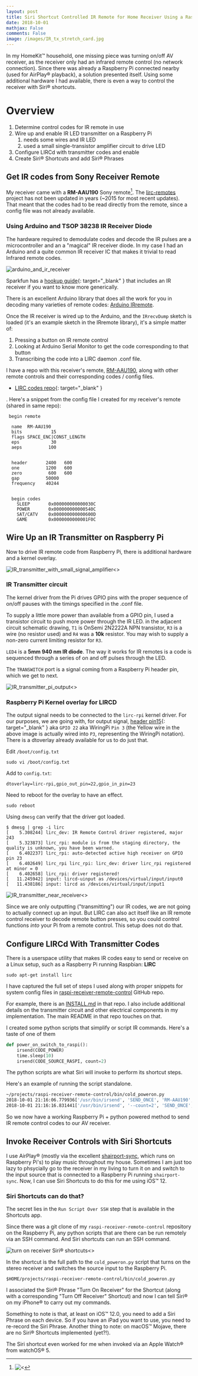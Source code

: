 ```yaml
---
layout: post
title: Siri Shortcut Controlled IR Remote for Home Receiver Using a Raspberry Pi
date: 2018-10-01
mathjax: False
comments: False
image: /images/IR_tx_stretch_card.jpg
---
```


In my HomeKit™ household, one missing piece was turning on/off AV receiver, as the receiver only had an infrared remote control (no network connection). Since there was already a Raspberry Pi connected nearby (used for AirPlay® playback), a solution presented itself. Using some additional hardware I had available, there is even a way to control the receiver with Siri® shortcuts.




# Overview

  1. Determine control codes for IR remote in use
  2. Wire up and enable IR LED transmitter on a Raspberry Pi
     1. needs some wires and IR LED
     2. used a small single-transistor amplifier circuit to drive LED
  3. Configure LIRCd with transmitter codes and enable
  4. Create Siri® Shortcuts and add Siri® Phrases

## Get IR codes from Sony Receiver Remote

My receiver came with a **RM-AAU190** Sony remote[^1]. The [lirc-remotes](https://sourceforge.net/p/lirc-remotes/code/ci/master/tree/remotes/sony/) project has not been updated in years (~2015 for most recent updates). That meant that the codes had to be read directly from the remote, since a config file was not already available.

### Using Arduino and TSOP 38238 IR Receiver Diode

The hardware required to demodulate codes and decode the IR pulses are a microcontroller and an a "magical" IR receiver diode. In my case I had an Arduino and a quite common IR receiver IC that makes it trivial to read Infrared remote codes.

![arduino_and_ir_receiver](/images/IR_rx_tsop38238.jpeg)

Sparkfun has a [hookup guide](https://learn.sparkfun.com/tutorials/ir-control-kit-hookup-guide){: target="_blank" } that includes an IR receiver if you want to know more generically.

There is an excellent Arduino library that does all the work for you in decoding many varieties of remote codes: [Arduino IRremote](https://github.com/z3t0/Arduino-IRremote).

Once the IR receiver is wired up to the Arduino, and the `IRrecvDump` sketch is loaded (it's an example sketch in the IRremote library), it's a simple matter of:
1. Pressing a button on IR remote control
2. Looking at Arduino Serial Monitor to get the code corresponding to that button
3. Transcribing the code into a LIRC daemon .conf file.

I have a repo with this receiver's remote, [RM-AAU190](https://github.com/idcrook/homespun_lirc_codes/blob/master/remotes/sony/RM-AAU190.md), along with other remote controls and their corresponding codes / config files.

 - [LIRC codes repo](https://github.com/idcrook/homespun_lirc_codes){: target="_blank" }

. Here's a snippet from the config file I created for my receiver's remote (shared in same repo):

```
 begin remote

  name  RM-AAU190
  bits           15
  flags SPACE_ENC|CONST_LENGTH
  eps            30
  aeps          100


  header       2400   600
  one          1200   600
  zero          600   600
  gap          50000
  frequency    40244


  begin codes
    SLEEP       0x000000000000030C
    POWER       0x000000000000540C
    SAT/CATV    0x000000000000600D
    GAME        0x0000000000001F0C
 ```


## Wire Up an IR Transmitter on Raspberry Pi

Now to drive IR remote code from Raspberry Pi, there is additional hardware and a kernel overlay.

![IR_transmitter_with_small_signal_amplifier<>](/images/IR_tx_npn_IR_LED.png)

### IR Transmitter circuit

The kernel driver from the Pi drives GPIO pins with the proper sequence of on/off pauses with the timings specified in the .conf file.

To supply a little more power than available from a GPIO pin, I used a transistor circuit to push more power through the IR LED. in the adjacent circuit schematic drawing, `T1` is OnSemi 2N2222A NPN transistor, `R3` is a wire (no resistor used) and `R4` was a **10k** resistor. You may wish to supply a non-zero current limiting resistor for `R3`.

`LED4` is a **5mm 940 nm IR diode**. The way it works for IR remotes is a code is sequenced through a series of on and off pulses through the LED.

The `TRANSWITCH` port is a signal coming from a Raspberry Pi header pin, which we get to next.

![IR_transmitter_pi_output<>](/images/IR_tx_pi_header.jpg)

### Raspberry Pi Kernel overlay for LIRCD

The output signal needs to be connected to the `lirc-rpi` kernel driver. For our purposes, we are going with, for output signal,
[header pin15](https://pinout.xyz/pinout/pin15_gpio22){: target="_blank" } aka `GPIO 22` aka WiringPi `Pin 3` (the Yellow wire in the above image is actually wired into `P3`, representing the WiringPi notation).  There is a dtoverlay already available for us to do just that.

Edit `/boot/config.txt`

```
sudo vi /boot/config.txt
```

Add to `config.txt`:

```
dtoverlay=lirc-rpi,gpio_out_pin=22,gpio_in_pin=23
```

Need to reboot for the overlay to have an effect.
```
sudo reboot
```

Using `dmesg` can verify that the driver got loaded.

```
$ dmesg | grep -i lirc
[    5.308244] lirc_dev: IR Remote Control driver registered, major 243
[    5.323873] lirc_rpi: module is from the staging directory, the quality is unknown, you have been warned.
[    6.402237] lirc_rpi: auto-detected active high receiver on GPIO pin 23
[    6.402649] lirc_rpi lirc_rpi: lirc_dev: driver lirc_rpi registered at minor = 0
[    6.402658] lirc_rpi: driver registered!
[   11.245942] input: lircd-uinput as /devices/virtual/input/input0
[   11.438186] input: lircd as /devices/virtual/input/input1
```


![IR_transmitter_near_receiver<>](/images/IR_tx_taped_up.jpg)

Since we are only outputting ("transmitting") our IR codes, we are not going to actually connect up an input.  But LIRC can also act itself like an IR remote control receiver to decode remote button presses, so you could control functions _into_ your Pi from a remote control. This setup does not do that.

## Configure LIRCd With Transmitter Codes

There is a userspace utility that makes IR codes easy to send or receive on a Linux setup, such as a Raspberry Pi running Raspbian: **LIRC**

```
sudo apt-get install lirc
```

I have captured the full set of steps I used along with proper snippets for system config files in [raspi-receiver-remote-control](https://github.com/idcrook/raspi-receiver-remote-control) GitHub repo.

For example, there is an [INSTALL.md](https://github.com/idcrook/raspi-receiver-remote-control/blob/master/doc/INSTALL.md) in that repo. I also include additional details on the transmitter circuit and other electrical components in my implementation. The main README in that repo touches on that.

I created some python scripts that simplify or script IR commands. Here's a taste of one of them

```python
def power_on_switch_to_raspi():
    irsend(CODE_POWER)
    time.sleep(10)
    irsend(CODE_SOURCE_RASPI, count=2)
```

The python scripts are what Siri will invoke to perform its shortcut steps.

Here's an example of running the script standalone.

```bash
~/projects/raspi-receiver-remote-control/bin/cold_poweron.py
2018-10-01 21:16:06.779936['/usr/bin/irsend', 'SEND_ONCE', 'RM-AAU190', 'POWER']
2018-10-01 21:16:16.831441['/usr/bin/irsend', '--count=2', 'SEND_ONCE', 'RM-AAU190', 'SA-CD/CD']
```

So we now have a working Raspberry Pi + python powered method to send IR remote control codes to our AV receiver.

## Invoke Receiver Controls with Siri Shortcuts

I use AirPlay® (mostly via the excellent [shairport-sync](https://github.com/mikebrady/shairport-sync), which runs on Raspberry Pi's) to play music throughout my house. Sometimes I am just too lazy to phsycially go to the receiver in my living to turn it on and switch to the input source that is connected to a Raspberry Pi running `shairport-sync`. Now, I can use Siri Shortcuts to do this for me using iOS™ 12.

### Siri Shortcuts can do that?

The secret lies in the `Run Script Over SSH` step that is available in the Shortcuts app.

Since there was a git clone of my `raspi-receiver-remote-control` repository on the Raspberry Pi, any python scripts that are there can be run remotely via an SSH command. And Siri shortcuts can run an SSH command.

![turn on receiver Siri® shortcuts<>](/images/siri_shortcut_turn_on_receiver_sm1.jpg)

In the shortcut is the full path to the `cold_poweron.py` script that turns on the stereo receiver and switches the source input to the Raspberry Pi.

```
$HOME/projects/raspi-receiver-remote-control/bin/cold_poweron.py
```
I associated the Siri® Phrase "Turn On Receiver" for the Shortcut (along with a corresponding "Turn Off Receiver" Shortcut) and now I can tell Siri® on my iPhone® to carry out my commands.

Something to note is that, at least on iOS™ 12.0, you need to add a Siri Phrase on each device. So if you have an iPad you want to use, you need to re-record the Siri Phrase. Another thing to note: on macOS™ Mojave, there are no Siri® Shortcuts implemented (yet?!).

The Siri shortcut even worked for me when invoked via an Apple Watch® from watchOS® 5.

[^1]: ![<](/images/sony_rm-aau190.jpg)
